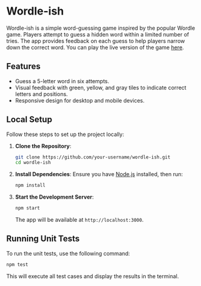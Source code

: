 # Wordle-ish

Wordle-ish is a simple word-guessing game inspired by the popular Wordle game. Players attempt to guess a hidden word within a limited number of tries. The app provides feedback on each guess to help players narrow down the correct word. You can play the live version of the game [here](https://wordle-ish.netlify.app/).

## Features

- Guess a 5-letter word in six attempts.
- Visual feedback with green, yellow, and gray tiles to indicate correct letters and positions.
- Responsive design for desktop and mobile devices.

## Local Setup

Follow these steps to set up the project locally:

1. **Clone the Repository**:

   ```bash
   git clone https://github.com/your-username/wordle-ish.git
   cd wordle-ish
   ```

2. **Install Dependencies**:
   Ensure you have [Node.js](https://nodejs.org/) installed, then run:

   ```bash
   npm install
   ```

3. **Start the Development Server**:
   ```bash
   npm start
   ```
   The app will be available at `http://localhost:3000`.

## Running Unit Tests

To run the unit tests, use the following command:

```bash
npm test
```

This will execute all test cases and display the results in the terminal.
